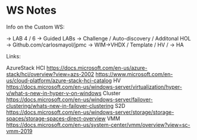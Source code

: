 # WS Notes

Info on the Custom WS:

-> LAB 4 / 6 -> Guided LABs
-> Challenge / Auto-discovery / Additonal HOL
-> Github.com/carlosmayol/jpmc
-> WIM->VHDX / Template / HV / -> HA

Links:

AzureStack HCI
<https://docs.microsoft.com/en-us/azure-stack/hci/overview?view=azs-2002>
<https://www.microsoft.com/en-us/cloud-platform/azure-stack-hci-catalog>
HV
<https://docs.microsoft.com/en-us/windows-server/virtualization/hyper-v/what-s-new-in-hyper-v-on-windows>
Cluster
<https://docs.microsoft.com/en-us/windows-server/failover-clustering/whats-new-in-failover-clustering>
S2D
<https://docs.microsoft.com/en-us/windows-server/storage/storage-spaces/storage-spaces-direct-overview>
VMM
<https://docs.microsoft.com/en-us/system-center/vmm/overview?view=sc-vmm-2019>
